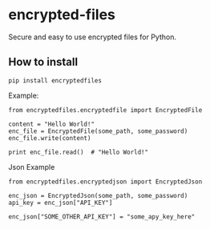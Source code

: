 # encrypted-files

Secure and easy to use encrypted files for Python.


## How to install ##

    pip install encryptedfiles



Example:

    from encryptedfiles.encryptedfile import EncryptedFile

    content = "Hello World!"
    enc_file = EncryptedFile(some_path, some_password)
    enc_file.write(content)

    print enc_file.read()  # "Hello World!"


Json Example

    from encryptedfiles.encryptedjson import EncryptedJson

    enc_json = EncryptedJson(some_path, some_password)
    api_key = enc_json["API_KEY"]

    enc_json["SOME_OTHER_API_KEY"] = "some_apy_key_here"
